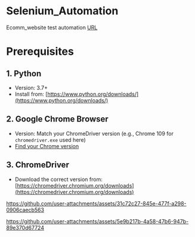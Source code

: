 
# Selenium_Automation
Ecomm_website test automation
[URL]([https://tutorialsninja.com](https://tutorialsninja.com/))
# Prerequisites

## 1. Python
- Version: 3.7+  
- Install from: [https://www.python.org/downloads/](https://www.python.org/downloads/)

## 2. Google Chrome Browser
- Version: Match your ChromeDriver version (e.g., Chrome 109 for `chromedriver.exe` used here)  
- [Find your Chrome version](chrome://settings/help)

## 3. ChromeDriver
- Download the correct version from: [https://chromedriver.chromium.org/downloads](https://chromedriver.chromium.org/downloads)


https://github.com/user-attachments/assets/31c72c27-845e-477f-a298-0906caecb563


https://github.com/user-attachments/assets/5e9b217b-4a58-47b6-947b-89e370d67724


